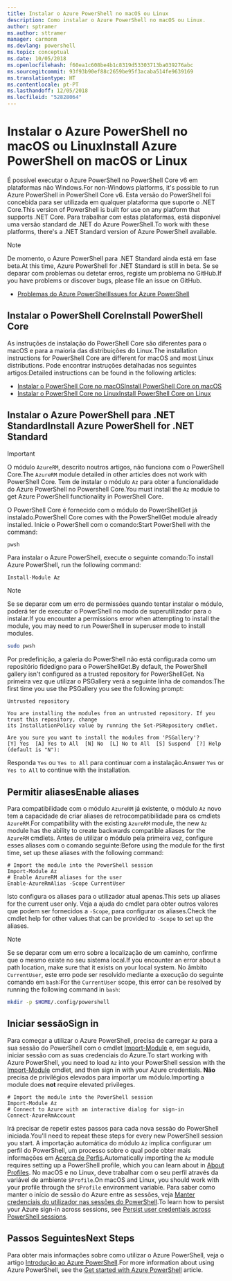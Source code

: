 ```yaml
---
title: Instalar o Azure PowerShell no macOS ou Linux
description: Como instalar o Azure PowerShell no macOS ou Linux.
author: sptramer
ms.author: sttramer
manager: carmonm
ms.devlang: powershell
ms.topic: conceptual
ms.date: 10/05/2018
ms.openlocfilehash: f60ea1c608be4b1c8319d53303713ba039276abc
ms.sourcegitcommit: 93f93b90ef88c2659be95f3acaba514fe9639169
ms.translationtype: HT
ms.contentlocale: pt-PT
ms.lasthandoff: 12/05/2018
ms.locfileid: "52828064"
---
```

# <a name="install-azure-powershell-on-macos-or-linux"></a><span data-ttu-id="bd0e2-103">Instalar o Azure PowerShell no macOS ou Linux</span><span class="sxs-lookup"><span data-stu-id="bd0e2-103">Install Azure PowerShell on macOS or Linux</span></span>

<span data-ttu-id="bd0e2-104">É possível executar o Azure PowerShell no PowerShell Core v6 em plataformas não Windows.</span><span class="sxs-lookup"><span data-stu-id="bd0e2-104">For non-Windows platforms, it's possible to run Azure PowerShell in PowerShell Core v6.</span></span> <span data-ttu-id="bd0e2-105">Esta versão do PowerShell foi concebida para ser utilizada em qualquer plataforma que suporte o .NET Core.</span><span class="sxs-lookup"><span data-stu-id="bd0e2-105">This version of PowerShell is built for use on any platform that supports .NET Core.</span></span> <span data-ttu-id="bd0e2-106">Para trabalhar com estas plataformas, está disponível uma versão standard de .NET do Azure PowerShell.</span><span class="sxs-lookup"><span data-stu-id="bd0e2-106">To work with these platforms, there's a .NET Standard version of Azure PowerShell available.</span></span>

> [!NOTE]
> <span data-ttu-id="bd0e2-107">De momento, o Azure PowerShell para .NET Standard ainda está em fase beta.</span><span class="sxs-lookup"><span data-stu-id="bd0e2-107">At this time, Azure PowerShell for .NET Standard is still in beta.</span></span>
> <span data-ttu-id="bd0e2-108">Se se deparar com problemas ou detetar erros, registe um problema no GitHub.</span><span class="sxs-lookup"><span data-stu-id="bd0e2-108">If you have problems or discover bugs, please file an issue on GitHub.</span></span>
>
> * [<span data-ttu-id="bd0e2-109">Problemas do Azure PowerShell</span><span class="sxs-lookup"><span data-stu-id="bd0e2-109">Issues for Azure PowerShell</span></span>](https://github.com/azure/azure-docs-powershell/issues)

## <a name="install-powershell-core"></a><span data-ttu-id="bd0e2-110">Instalar o PowerShell Core</span><span class="sxs-lookup"><span data-stu-id="bd0e2-110">Install PowerShell Core</span></span>

<span data-ttu-id="bd0e2-111">As instruções de instalação do PowerShell Core são diferentes para o macOS e para a maioria das distribuições do Linux.</span><span class="sxs-lookup"><span data-stu-id="bd0e2-111">The installation instructions for PowerShell Core are different for macOS and most Linux distributions.</span></span>
<span data-ttu-id="bd0e2-112">Pode encontrar instruções detalhadas nos seguintes artigos:</span><span class="sxs-lookup"><span data-stu-id="bd0e2-112">Detailed instructions can be found in the following articles:</span></span>

* [<span data-ttu-id="bd0e2-113">Instalar o PowerShell Core no macOS</span><span class="sxs-lookup"><span data-stu-id="bd0e2-113">Install PowerShell Core on macOS</span></span>](/powershell/scripting/setup/installing-powershell-core-on-macos)
* [<span data-ttu-id="bd0e2-114">Instalar o PowerShell Core no Linux</span><span class="sxs-lookup"><span data-stu-id="bd0e2-114">Install PowerShell Core on Linux</span></span>](/powershell/scripting/setup/installing-powershell-core-on-linux)

## <a name="install-azure-powershell-for-net-standard"></a><span data-ttu-id="bd0e2-115">Instalar o Azure PowerShell para .NET Standard</span><span class="sxs-lookup"><span data-stu-id="bd0e2-115">Install Azure PowerShell for .NET Standard</span></span>

> [!IMPORTANT]
> <span data-ttu-id="bd0e2-116">O módulo `AzureRM`, descrito noutros artigos, não funciona com o PowerShell Core.</span><span class="sxs-lookup"><span data-stu-id="bd0e2-116">The `AzureRM` module detailed in other articles does not work with PowerShell Core.</span></span>
> <span data-ttu-id="bd0e2-117">Tem de instalar o módulo `Az` para obter a funcionalidade do Azure PowerShell no Powershell Core.</span><span class="sxs-lookup"><span data-stu-id="bd0e2-117">You must install the `Az` module to get Azure PowerShell functionality in PowerShell Core.</span></span>

<span data-ttu-id="bd0e2-118">O PowerShell Core é fornecido com o módulo do PowerShellGet já instalado.</span><span class="sxs-lookup"><span data-stu-id="bd0e2-118">PowerShell Core comes with the PowerShellGet module already installed.</span></span> <span data-ttu-id="bd0e2-119">Inicie o PowerShell com o comando:</span><span class="sxs-lookup"><span data-stu-id="bd0e2-119">Start PowerShell with the command:</span></span>

```bash
pwsh
```

<span data-ttu-id="bd0e2-120">Para instalar o Azure PowerShell, execute o seguinte comando:</span><span class="sxs-lookup"><span data-stu-id="bd0e2-120">To install Azure PowerShell, run the following command:</span></span>

```powershell-interactive
Install-Module Az
```

> [!NOTE]
> <span data-ttu-id="bd0e2-121">Se se deparar com um erro de permissões quando tentar instalar o módulo, poderá ter de executar o PowerShell no modo de superutilizador para o instalar.</span><span class="sxs-lookup"><span data-stu-id="bd0e2-121">If you encounter a permissions error when attempting to install the module, you may need to run PowerShell in superuser mode to install modules.</span></span>
>
> ```bash
> sudo pwsh
> ```

<span data-ttu-id="bd0e2-122">Por predefinição, a galeria do PowerShell não está configurada como um repositório fidedigno para o PowerShellGet.</span><span class="sxs-lookup"><span data-stu-id="bd0e2-122">By default, the PowerShell gallery isn't configured as a trusted repository for PowerShellGet.</span></span> <span data-ttu-id="bd0e2-123">Na primeira vez que utilizar o PSGallery verá a seguinte linha de comandos:</span><span class="sxs-lookup"><span data-stu-id="bd0e2-123">The first time you use the PSGallery you see the following prompt:</span></span>

```output
Untrusted repository

You are installing the modules from an untrusted repository. If you trust this repository, change
its InstallationPolicy value by running the Set-PSRepository cmdlet.

Are you sure you want to install the modules from 'PSGallery'?
[Y] Yes  [A] Yes to All  [N] No  [L] No to All  [S] Suspend  [?] Help (default is "N"):
```

<span data-ttu-id="bd0e2-124">Responda `Yes` ou `Yes to All` para continuar com a instalação.</span><span class="sxs-lookup"><span data-stu-id="bd0e2-124">Answer `Yes` or `Yes to All` to continue with the installation.</span></span>

## <a name="enable-aliases"></a><span data-ttu-id="bd0e2-125">Permitir aliases</span><span class="sxs-lookup"><span data-stu-id="bd0e2-125">Enable aliases</span></span>

<span data-ttu-id="bd0e2-126">Para compatibilidade com o módulo `AzureRM` já existente, o módulo `Az` novo tem a capacidade de criar aliases de retrocompatibilidade para os cmdlets `AzureRM`.</span><span class="sxs-lookup"><span data-stu-id="bd0e2-126">For compatibility with the existing `AzureRM` module, the new `Az` module has the ability to create backwards compatible aliases for the `AzureRM` cmdlets.</span></span> <span data-ttu-id="bd0e2-127">Antes de utilizar o módulo pela primeira vez, configure esses aliases com o comando seguinte:</span><span class="sxs-lookup"><span data-stu-id="bd0e2-127">Before using the module for the first time, set up these aliases with the following command:</span></span>

```powershell-interactive
# Import the module into the PowerShell session
Import-Module Az
# Enable AzureRM aliases for the user
Enable-AzureRmAlias -Scope CurrentUser
```

<span data-ttu-id="bd0e2-128">Isto configura os aliases para o utilizador atual apenas.</span><span class="sxs-lookup"><span data-stu-id="bd0e2-128">This sets up aliases for the current user only.</span></span> <span data-ttu-id="bd0e2-129">Veja a ajuda do cmdlet para obter outros valores que podem ser fornecidos a `-Scope`, para configurar os aliases.</span><span class="sxs-lookup"><span data-stu-id="bd0e2-129">Check the cmdlet help for other values that can be provided to `-Scope` to set up the aliases.</span></span>

> [!NOTE]
> <span data-ttu-id="bd0e2-130">Se se deparar com um erro sobre a localização de um caminho, confirme que o mesmo existe no seu sistema local.</span><span class="sxs-lookup"><span data-stu-id="bd0e2-130">If you encounter an error about a path location, make sure that it exists on your local system.</span></span> <span data-ttu-id="bd0e2-131">No âmbito `CurrentUser`, este erro pode ser resolvido mediante a execução do seguinte comando em `bash`:</span><span class="sxs-lookup"><span data-stu-id="bd0e2-131">For the `CurrentUser` scope, this error can be resolved by running the following command in `bash`:</span></span>
>
> ```bash
> mkdir -p $HOME/.config/powershell
> ```

## <a name="sign-in"></a><span data-ttu-id="bd0e2-132">Iniciar sessão</span><span class="sxs-lookup"><span data-stu-id="bd0e2-132">Sign in</span></span>

<span data-ttu-id="bd0e2-133">Para começar a utilizar o Azure PowerShell, precisa de carregar `Az` para a sua sessão do PowerShell com o cmdlet [Import-Module](/powershell/module/Microsoft.PowerShell.Core/Import-Module) e, em seguida, iniciar sessão com as suas credenciais do Azure.</span><span class="sxs-lookup"><span data-stu-id="bd0e2-133">To start working with Azure PowerShell, you need to load `Az` into your PowerShell session with the [Import-Module](/powershell/module/Microsoft.PowerShell.Core/Import-Module) cmdlet, and then sign in with your Azure credentials.</span></span> <span data-ttu-id="bd0e2-134">__Não__ precisa de privilégios elevados para importar um módulo.</span><span class="sxs-lookup"><span data-stu-id="bd0e2-134">Importing a module does __not__ require elevated privileges.</span></span>

```powershell-interactive
# Import the module into the PowerShell session
Import-Module Az
# Connect to Azure with an interactive dialog for sign-in
Connect-AzureRmAccount
```

<span data-ttu-id="bd0e2-135">Irá precisar de repetir estes passos para cada nova sessão do PowerShell iniciada.</span><span class="sxs-lookup"><span data-stu-id="bd0e2-135">You'll need to repeat these steps for every new PowerShell session you start.</span></span> <span data-ttu-id="bd0e2-136">A importação automática do módulo `Az` implica configurar um perfil do PowerShell, um processo sobre o qual pode obter mais informações em [Acerca de Perfis](/powershell/module/microsoft.powershell.core/about/about_profiles).</span><span class="sxs-lookup"><span data-stu-id="bd0e2-136">Automatically importing the `Az` module requires setting up a PowerShell profile, which you can learn about in [About Profiles](/powershell/module/microsoft.powershell.core/about/about_profiles).</span></span>
<span data-ttu-id="bd0e2-137">No macOS e no Linux, deve trabalhar com o seu perfil através da variável de ambiente `$Profile`.</span><span class="sxs-lookup"><span data-stu-id="bd0e2-137">On macOS and Linux, you should work with your profile through the `$Profile` environment variable.</span></span> <span data-ttu-id="bd0e2-138">Para saber como manter o início de sessão do Azure entre as sessões, veja [Manter credenciais do utilizador nas sessões do PowerShell](context-persistence.md).</span><span class="sxs-lookup"><span data-stu-id="bd0e2-138">To learn how to persist your Azure sign-in across sessions, see [Persist user credentials across PowerShell sessions](context-persistence.md).</span></span>

## <a name="next-steps"></a><span data-ttu-id="bd0e2-139">Passos Seguintes</span><span class="sxs-lookup"><span data-stu-id="bd0e2-139">Next Steps</span></span>

<span data-ttu-id="bd0e2-140">Para obter mais informações sobre como utilizar o Azure PowerShell, veja o artigo [Introdução ao Azure PowerShell](get-started-azureps.md).</span><span class="sxs-lookup"><span data-stu-id="bd0e2-140">For more information about using Azure PowerShell, see the [Get started with Azure PowerShell](get-started-azureps.md) article.</span></span>

